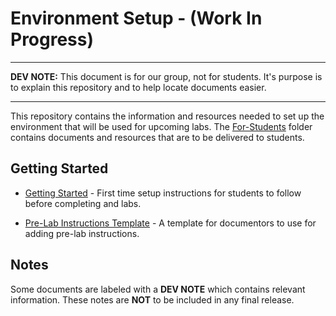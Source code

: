 # Environment Setup - (Work In Progress)

<hr>

**DEV NOTE:** This document is for our group, not for students. It's purpose is to explain this repository and to help locate documents easier.

<hr>

This repository contains the information and resources needed to set up the environment that will be used for upcoming labs. The [For-Students](https://github.com/CSC-256-Group-Project-9/Group-9-Selenium-Lab/tree/main/For-Students) folder contains documents and resources that are to be delivered to students.

## Getting Started

- [Getting Started](https://github.com/CSC-256-Group-Project-9/Group-9-Environment-Setup/blob/main/For-Students/getting-started.md) - First time setup instructions for students to follow before completing and labs.

- [Pre-Lab Instructions Template](https://github.com/CSC-256-Group-Project-9/Group-9-Environment-Setup/blob/main/pre-lab-instructions-template.md) - A template for documentors to use for adding pre-lab instructions.

## Notes

Some documents are labeled with a **DEV NOTE** which contains relevant information. These notes are **NOT** to be included in any final release.

